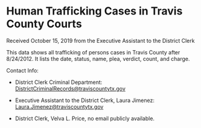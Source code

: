 # Human Trafficking Cases in Travis County Courts

Received October 15, 2019 from the Executive Assistant to the District Clerk

This data shows all trafficking of persons cases in Travis County after 8/24/2012. It lists the date, status, name, plea, verdict, count, and charge.

Contact Info:

- District Clerk Criminal Department: DistrictCriminalRecords@traviscountytx.gov

- Executive Assistant to the District Clerk, Laura Jimenez: Laura.Jimenez@traviscountytx.gov

- District Clerk, Velva L. Price, no email publicly available.
